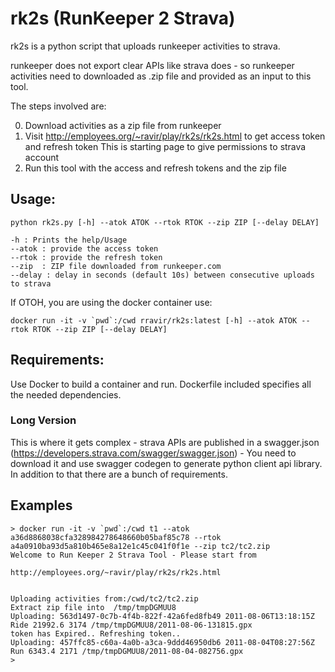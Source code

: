 # rk2s (RunKeeper 2 Strava)

rk2s is a python script that uploads runkeeper activities to strava.

runkeeper does not export clear APIs like strava does - so runkeeper activities need to 
downloaded as .zip file and provided as an input to this tool.

The steps involved are:

0. Download activities as a zip file from runkeeper
1. Visit http://employees.org/~ravir/play/rk2s/rk2s.html to get access token and refresh token
   This is starting page to give permissions to strava account
2. Run this tool with the access and refresh tokens and the zip file 


## Usage:

```
python rk2s.py [-h] --atok ATOK --rtok RTOK --zip ZIP [--delay DELAY]

-h : Prints the help/Usage
--atok : provide the access token
--rtok : provide the refresh token
--zip  : ZIP file downloaded from runkeeper.com
--delay : delay in seconds (default 10s) between consecutive uploads to strava
```

If OTOH, you are using the docker container use:
```
docker run -it -v `pwd`:/cwd rravir/rk2s:latest [-h] --atok ATOK --rtok RTOK --zip ZIP [--delay DELAY]

```

## Requirements:
Use Docker to build a container and run. Dockerfile included specifies all 
the needed dependencies.


### Long Version
This is where it gets complex - strava APIs are published in a swagger.json
(https://developers.strava.com/swagger/swagger.json) - You need to download it
and use swagger codegen to generate python client api library. In addition to
that there are a bunch of requirements.

## Examples

```
> docker run -it -v `pwd`:/cwd t1 --atok a36d8868038cfa328984278648660b05baf85c78 --rtok a4a0910ba93d5a810b465e8a12e1c45c041f0f1e --zip tc2/tc2.zip
Welcome to Run Keeper 2 Strava Tool - Please start from

http://employees.org/~ravir/play/rk2s/rk2s.html


Uploading activities from:/cwd/tc2/tc2.zip
Extract zip file into  /tmp/tmpDGMUU8
Uploading: 563d1497-0c7b-4f4b-822f-42a6fed8fb49 2011-08-06T13:18:15Z Ride 21992.6 3174 /tmp/tmpDGMUU8/2011-08-06-131815.gpx
token has Expired.. Refreshing token..
Uploading: 457ffc85-c60a-4a0b-a3ca-9ddd46950db6 2011-08-04T08:27:56Z Run 6343.4 2171 /tmp/tmpDGMUU8/2011-08-04-082756.gpx
> 
```



